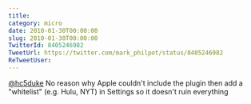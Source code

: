 ```yaml
---
title: 
category: micro
date: 2010-01-30T00:00:00
slug: 2010-01-30T00:00:00
TwitterId: 8405246982
TweetUrl: https://twitter.com/mark_philpot/status/8405246982
ReTweetUser: 
---
```


[@hc5duke](https://twitter.com/hc5duke) No reason why Apple couldn't include the plugin then add a "whitelist" (e.g. Hulu, NYT) in Settings so it doesn't ruin everything